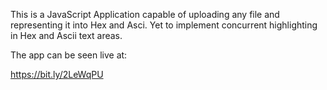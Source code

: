 This is a JavaScript Application capable of uploading any file and representing it into Hex and Asci.
Yet to implement concurrent highlighting in Hex and Ascii text areas.

The app can be seen live at:

https://bit.ly/2LeWqPU
